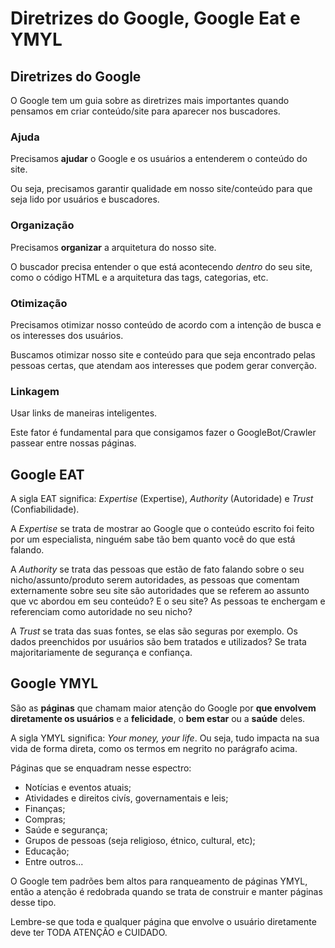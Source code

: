 # Diretrizes do Google, Google Eat e YMYL

## Diretrizes do Google

O Google tem um guia sobre as diretrizes mais importantes quando pensamos em criar conteúdo/site para aparecer nos buscadores.

### Ajuda

Precisamos **ajudar** o Google e os usuários a entenderem o conteúdo do site.

Ou seja, precisamos garantir qualidade em nosso site/conteúdo para que seja lido por usuários e buscadores.

### Organização

Precisamos **organizar** a arquitetura do nosso site.

O buscador precisa entender o que está acontecendo _dentro_ do seu site, como o código HTML e a arquitetura das tags, categorias, etc.

### Otimização

Precisamos otimizar nosso conteúdo de acordo com a intenção de busca e os interesses dos usuários.

Buscamos otimizar nosso site e conteúdo para que seja encontrado pelas pessoas certas, que atendam aos interesses que podem gerar converção.

### Linkagem

Usar links de maneiras inteligentes.

Este fator é fundamental para que consigamos fazer o GoogleBot/Crawler passear entre nossas páginas.

## Google EAT

A sigla EAT significa: _Expertise_ (Expertise), _Authority_ (Autoridade) e _Trust_ (Confiabilidade).

A _Expertise_ se trata de mostrar ao Google que o conteúdo escrito foi feito por um especialista, ninguém sabe tão bem quanto você do que está falando.

A _Authority_ se trata das pessoas que estão de fato falando sobre o seu nicho/assunto/produto serem autoridades, as pessoas que comentam externamente sobre seu site são autoridades que se referem ao assunto que vc abordou em seu conteúdo? E o seu site? As pessoas te enchergam e referenciam como autoridade no seu nicho?

A _Trust_ se trata das suas fontes, se elas são seguras por exemplo. Os dados preenchidos por usuários são bem tratados e utilizados? Se trata majoritariamente de segurança e confiança.

## Google YMYL

São as **páginas** que chamam maior atenção do Google por **que envolvem diretamente os usuários** e a **felicidade**, o **bem estar** ou a **saúde** deles.

A sigla YMYL significa: _Your money, your life_. Ou seja, tudo impacta na sua vida de forma direta, como os termos em negrito no parágrafo acima.

Páginas que se enquadram nesse espectro:

- Notícias e eventos atuais;
- Atividades e direitos civís, governamentais e leis;
- Finanças;
- Compras;
- Saúde e segurança;
- Grupos de pessoas (seja religioso, étnico, cultural, etc);
- Educação;
- Entre outros...

O Google tem padrões bem altos para ranqueamento de páginas YMYL, então a atenção é redobrada quando se trata de construir e manter páginas desse tipo.

Lembre-se que toda e qualquer página que envolve o usuário diretamente deve ter TODA ATENÇÃO e CUIDADO.
